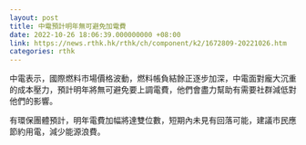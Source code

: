 ```yaml
---
layout: post
title: 中電預計明年無可避免加電費
date: 2022-10-26 18:06:39.000000000 +08:00
link: https://news.rthk.hk/rthk/ch/component/k2/1672809-20221026.htm
categories: rthk
---
```


中電表示，國際燃料市場價格波動，燃料帳負結餘正逐步加深，中電面對龐大沉重的成本壓力，預計明年將無可避免要上調電費，他們會盡力幫助有需要社群減低對他們的影響。

有環保團體預計，明年電費加幅將達雙位數，短期內未見有回落可能，建議市民應節約用電，減少能源浪費。
